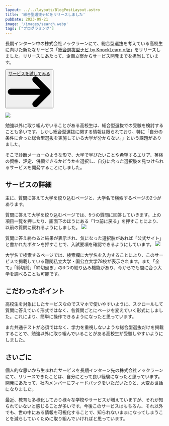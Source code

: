 ```yaml
---
layout: ../../layouts/BlogPostLayout.astro
title: '総合型選抜ナビをリリースしました'
pubDate: 2023-09-21
image: '/images/search.webp'
tags: ["プログラミング"]
---
```


長期インターン中の株式会社ノックラーンにて、総合型選抜を考えている高校生に向けた新たなサービス「[総合選抜型ナビ by KnockLearn α版](https://ao-navi.knocklearn.com/)」をリリースしました。リリースにあたって、企画立案からサービス開発までを担当しています。

<div class="flex justify-center mt-4">
    <button type="button" class="text-gray-900 bg-white border border-gray-200 hover:bg-gray-100 hover:text-gray-900 focus:z-10 focus:ring-4 focus:ring-gray-200 dark:focus:ring-gray-700 dark:bg-gray-800 dark:text-gray-200 dark:border-gray-600 dark:hover:text-white dark:hover:bg-gray-700 font-bold rounded-lg text-sm px-5 py-2.5 text-center inline-flex items-center dark:bg-blue-600 dark:hover:bg-blue-700 dark:focus:ring-blue-800">
        <a href="https://ao-navi.knocklearn.com/">サービスを試してみる</a>
        <svg class="w-3.5 h-3.5 ml-2" aria-hidden="true" xmlns="http://www.w3.org/2000/svg" fill="none" viewBox="0 0 14 10">
        <path stroke="currentColor" stroke-linecap="round" stroke-linejoin="round" stroke-width="2" d="M1 5h12m0 0L9 1m4 4L9 9"/>
        </svg>
    </button>
</div>

![](/images/02-01.webp)

勉強以外に取り組んでいることがある高校生は、総合型選抜での受験を検討することも多いです。しかし総合型選抜に関する情報は限られており、特に「自分の条件に合った総合型選抜を実施している大学が分からない。」という課題がありました。

そこで診断メーカーのような形で、大学で学びたいことや希望するエリア、英検の資格、評定、併願できるかどうかを選択し、自分に合った選択肢を見つけられるサービスを開発することにしました。

## サービスの詳細

主に、質問に答えて大学を絞り込むページと、大学名で検索するページの2つがあります。

質問に答えて大学を絞り込むページでは、5つの質問に回答していきます。上の項目一覧を押したり、画面下のほうにある「1つ前に戻る」を押すことにより、以前の質問に戻れるようにしました。
![](/images/02-02.webp)

質問に答え終わると結果が表示され、気になった選択肢があれば「公式サイト」と書かれたボタンを押すことで、入試要項を確認できるようにしています。
![](/images/02-03.webp)

大学名で検索するページでは、検索欄に大学名を入力することにより、このサービスで掲載している難関私立大学・国公立大学78校が表示されます。また「全て」「締切前」「締切過ぎ」の3つの絞り込み機能があり、今からでも間に合う大学を調べることも可能です。

## こだわったポイント

高校生を対象にしたサービスなのでスマホで使いやすいように、スクロールして質問に答えていく形式ではなく、各質問ごとにページを変えていく形式にしました。これにより、簡単に操作できるようになったと思っています。

また共通テストが必須ではなく、学力を重視しないような総合型選抜だけを掲載することで、勉強以外に取り組んでいることがある高校生が受験しやすいようにしました。

## さいごに

個人的な思いから生まれたサービスを長期インターン先の株式会社ノックラーンにて、リリースできたことは、自分にとって良い経験になったと思っています。開発にあたって、社内メンバーにフィードバックをいただいたりと、大変お世話になりました。

最近、教育も多様化しており様々な学校やサービスが増えていますが、それが知られていないと感じることが多いです。今後このサービスはもちろん、それ以外でも、世の中にある情報を可視化することで、知られないままになってしまうことを減らしていくために取り組んでいければと思っています。
